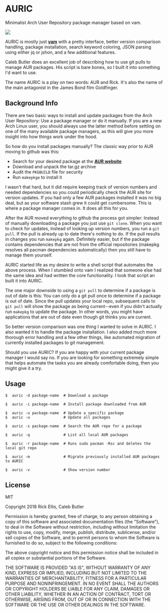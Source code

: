 # AURIC
Minimalist Arch User Repository package manager based on vam.

<img src="https://i.imgur.com/klpv9KP.png" />

AURIC is mostly just __[vam](https://github.com/calebabutler/vam)__ with a pretty interface, better version comparison handling, package installation, search keyword coloring, JSON parsing using either jq or jshon, and a few additional features. 


Caleb Butler does an excellent job of describing how to use git pulls to manage AUR packages. His script is bare bones, so I built it into something I'd want to use.

The name AURIC is a play on two words: AUR and Rick. It's also the name of the main antagonist in the James Bond film Goldfinger.

## Background Info
There are two basic ways to install and update packages from the Arch User Repository: Use a package manager or do it manually. If you are a new Arch Linux user, you should always use the latter method before settling on one of the many available package managers, as this will give you more insight into how things work under the hood.

So how do you install packages manually? The classic way prior to AUR moving to github was this:

* Search for your desired package at the __[AUR website](https://aur.archlinux.org/)__
* Download and unpack the tar.gz archive
* Audit the `PKGBUILD` file for security
* Run `makepkge` to install it

I wasn't that hard, but it did require keeping track of version numbers and needed dependencies so you could periodically check the AUR site for version updates. If you had only a few AUR packages installed it was no big deal, but as your software stash grew it could get cumbersome. This is where a package manager comes in. It does all this for you.

After the AUR moved everything to github the process got simpler: Instead of manually downloading a package you just use `git clone`. When you want to check for updates, instead of looking up version numbers, you run a `git pull`. If the pull is already up to date there's nothing to do. If the pull results in changes you run `makepkg` again. Definitely easier, but if the package contains dependencies that are not from the official repositories (makepkg resolves all pacman dependencies automatically) then you still have to manage them yourself.

AURIC started life as my desire to write a shell script that automates the above process. When I stumbled onto vam I realized that someone else had the same idea and had written the core functionality. I took that script an built it into AURIC.

The one major downside to using a `git pull` to determine if a package is out of date is this: You can only do a git pull once to determine if a package is out of date. Since the pull updates your local repo, subsequent calls to `git pull` will show the package as being current--even if you didn't actually run `makepkg` to update the package. In other words, you might have applications that are out of date even though git thinks you are current.

So better version comparison was one thing I wanted to solve in AURIC. I also wanted it to handle the package installation. I also added much more thorough error handling and a few other things, like automated migration of currently installed packages to git management.

Should you use AURIC? If you are happy with your current package manager I would say no. If you are looking for something extremely simple that helps automate the tasks you are already comfortable doing, then you might give it a try.

## Usage

    $  auric -d package-name  # Download a package

    $  auric -i package-name  # Install package downloaded from AUR

    $  auric -u package-name  # Update a specific package
    $  auric -u               # Update all packages

    $  auric -s package-name  # Search the AUR repo for a package

    $  auric -q               # List all local AUR packages

    $  auric -r package-name  # Runs sudo pacman -Rsc and deletes the local git repo

    $  auric -m               # Migrate previously installed AUR packages to AURIC

    $  auric -v               # Show version number

## License

MIT

Copyright 2018 Rick Ellis, Caleb Butler

Permission is hereby granted, free of charge, to any person obtaining a copy of this software and associated documentation files (the "Software"), to deal in the Software without restriction, including without limitation the rights to use, copy, modify, merge, publish, distribute, sublicense, and/or sell copies of the Software, and to permit persons to whom the Software is furnished to do so, subject to the following conditions:

The above copyright notice and this permission notice shall be included in all copies or substantial portions of the Software.

THE SOFTWARE IS PROVIDED "AS IS", WITHOUT WARRANTY OF ANY KIND, EXPRESS OR IMPLIED, INCLUDING BUT NOT LIMITED TO THE WARRANTIES OF MERCHANTABILITY, FITNESS FOR A PARTICULAR PURPOSE AND NONINFRINGEMENT. IN NO EVENT SHALL THE AUTHORS OR COPYRIGHT HOLDERS BE LIABLE FOR ANY CLAIM, DAMAGES OR OTHER LIABILITY, WHETHER IN AN ACTION OF CONTRACT, TORT OR OTHERWISE, ARISING FROM, OUT OF OR IN CONNECTION WITH THE SOFTWARE OR THE USE OR OTHER DEALINGS IN THE SOFTWARE.